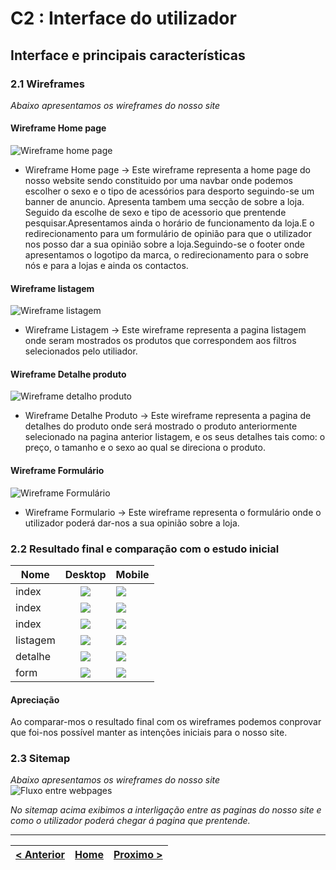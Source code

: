 # C2 : Interface do utilizador


## Interface e principais características

### 2.1 Wireframes

_Abaixo apresentamos os wireframes do nosso site_  

#### Wireframe Home page

 ![Wireframe home page](https://github.com/TIWM-Grupo5-2020/Project/blob/master/srcproj/img/WireframeHomePage.png)

  * Wireframe Home page -> Este wireframe representa a home page do nosso website sendo constituido por uma navbar onde podemos escolher o sexo e o tipo de acessórios para          desporto seguindo-se um banner de anuncio. Apresenta tambem uma secção de sobre a loja. Seguido da escolhe de sexo e tipo de acessorio que prentende pesquisar.Apresentamos      ainda  o horário de funcionamento da loja.E o redirecionamento para um formulário de opinião para que o utilizador nos posso dar a sua opinião sobre a loja.Seguindo-se o        footer onde apresentamos o logotipo da marca, o redirecionamento para o sobre nós e para a lojas e ainda os contactos.


#### Wireframe listagem

![Wireframe listagem](https://github.com/TIWM-Grupo5-2020/Project/blob/master/srcproj/img/WireframeListagem.png)

  * Wireframe Listagem -> Este wireframe representa a pagina listagem onde seram mostrados os produtos que correspondem aos filtros selecionados pelo utiliador.

  
#### Wireframe Detalhe produto 

![Wireframe detalho produto](https://github.com/TIWM-Grupo5-2020/Project/blob/master/srcproj/img/WireframeDetalheProduto.png)

  * Wireframe Detalhe Produto -> Este wireframe representa a pagina de detalhes do produto onde será mostrado o produto anteriormente selecionado na pagina anterior listagem, e      os seus detalhes tais como: o preço, o tamanho e o sexo ao qual se direciona o produto.


#### Wireframe Formulário 

![Wireframe Formulário](https://github.com/TIWM-Grupo5-2020/Project/blob/master/srcproj/img/WireframeFormulario.png)

  * Wireframe Formulario -> Este wireframe representa o formulário onde o utilizador poderá dar-nos a sua opinião sobre a loja.



### 2.2 Resultado final e comparação com o estudo inicial


| Nome | Desktop | Mobile |
|---|:-:|---|
| index | ![](https://github.com/TIWM-Grupo5-2020/Project/blob/master/srcproj/img/HomePage1.PNG) | ![](https://github.com/TIWM-Grupo5-2020/Project/blob/master/srcproj/img/indexMobile1.PNG) |
| index | ![](https://github.com/TIWM-Grupo5-2020/Project/blob/master/srcproj/img/HomePage2.PNG) | ![](https://github.com/TIWM-Grupo5-2020/Project/blob/master/srcproj/img/indexMobile2.PNG) |
| index | ![](https://github.com/TIWM-Grupo5-2020/Project/blob/master/srcproj/img/HomePage3.PNG) | ![](https://github.com/TIWM-Grupo5-2020/Project/blob/master/srcproj/img/indexMobile3.PNG) |
| listagem | ![](https://github.com/TIWM-Grupo5-2020/Project/blob/master/srcproj/img/Listagem1.PNG) | ![](https://github.com/TIWM-Grupo5-2020/Project/blob/master/srcproj/img/ListagemMobile.PNG) |
| detalhe | ![](https://github.com/TIWM-Grupo5-2020/Project/blob/master/srcproj/img/DetalhesProduto.PNG) | ![](https://github.com/TIWM-Grupo5-2020/Project/blob/master/srcproj/img/DetalhesProdutoMobile.PNG) |
| form | ![](https://github.com/TIWM-Grupo5-2020/Project/blob/master/srcproj/img/Formulário.PNG) | ![](https://github.com/TIWM-Grupo5-2020/Project/blob/master/srcproj/img/FormulárioMobile.PNG) |


#### Apreciação
Ao comparar-mos o resultado final com os wireframes podemos conprovar que foi-nos possível manter as intenções iniciais para o nosso site.

### 2.3 Sitemap

_Abaixo apresentamos os wireframes do nosso site_  
![Fluxo entre webpages](https://github.com/TIWM-Grupo5-2020/Project/blob/master/srcproj/img/Fluxo%20site%20TI.jpeg)

_No sitemap acima exibimos a interligação entre as paginas do nosso site e como o utilizador poderá chegar á pagina que prentende._
 



---
[< Anterior](c1.md) | [Home](https://github.com/TIWM-Grupo5-2020/Project) | [Proximo >](c3.md)
:--- | :---: | ---: 
